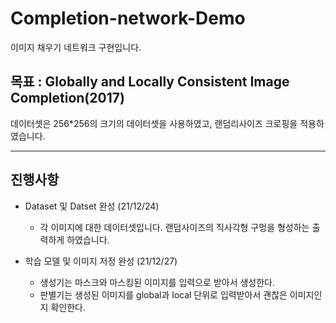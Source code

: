 # Completion-network-Demo
이미지 채우기 네트워크 구현입니다.

## 목표 : Globally and Locally Consistent Image Completion(2017)

데이터셋은 256*256의 크기의 데이터셋을 사용하였고, 랜덤리사이즈 크로핑을 적용하였습니다. 




---
## 진행사항 
- Dataset 및 Datset 완성 (21/12/24)
  - 각 이미지에 대한 데이터셋입니다. 랜덤사이즈의 직사각형 구멍을 형성하는 출력하게 하였습니다. 

- 학습 모델 및 이미지 저정 완성 (21/12/27)
  - 생성기는 마스크와 마스킹된 이미지를 입력으로 받아서 생성한다.
  - 판별기는 생성된 이미지를 global과 local 단위로 입력받아서 괜찮은 이미지인지 확인한다. 